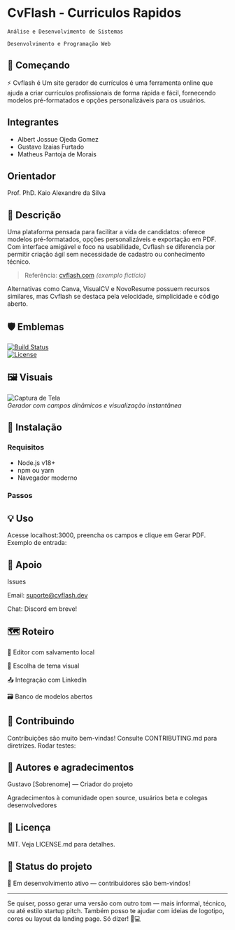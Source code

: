 # CvFlash - Curriculos Rapidos

`Análise e Desenvolvimento de Sistemas`

`Desenvolvimento e Programação Web`

## 🚀 Começando 

⚡️ Cvflash é Um site gerador de currículos é uma ferramenta online que ajuda a criar currículos profissionais de forma rápida e fácil, fornecendo modelos pré-formatados e opções personalizáveis para os usuários. 

## Integrantes

* Albert Jossue Ojeda Gomez
* Gustavo Izaias Furtado 
* Matheus Pantoja de Morais

## Orientador

Prof. PhD. Kaio Alexandre da Silva


## 📖 Descrição

Uma plataforma pensada para facilitar a vida de candidatos: oferece modelos pré-formatados, opções personalizáveis e exportação em PDF. Com interface amigável e foco na usabilidade, Cvflash se diferencia por permitir criação ágil sem necessidade de cadastro ou conhecimento técnico.

> Referência: [cvflash.com](https://cvflash.com) _(exemplo fictício)_

Alternativas como Canva, VisualCV e NovoResume possuem recursos similares, mas Cvflash se destaca pela velocidade, simplicidade e código aberto.

## 🛡️ Emblemas

[![Build Status](https://img.shields.io/badge/build-passing-brightgreen)](https://shields.io)  
[![License](https://img.shields.io/badge/license-MIT-blue.svg)](LICENSE.md)

## 🖼️ Visuais

![Captura de Tela](docs/screenshot.png)  
_Gerador com campos dinâmicos e visualização instantânea_

## 🧰 Instalação

### Requisitos

- Node.js v18+
- npm ou yarn
- Navegador moderno

### Passos



## 💡 Uso
Acesse localhost:3000, preencha os campos e clique em Gerar PDF. Exemplo de entrada:

## 💬 Apoio
Issues

Email: suporte@cvflash.dev

Chat: Discord em breve!

## 🗺️ Roteiro

🔧 Editor com salvamento local

🎨 Escolha de tema visual

📤 Integração com LinkedIn

🗃️ Banco de modelos abertos

## 🤝 Contribuindo
Contribuições são muito bem-vindas! Consulte CONTRIBUTING.md para diretrizes. Rodar testes:

## 👥 Autores e agradecimentos
Gustavo [Sobrenome] — Criador do projeto

Agradecimentos à comunidade open source, usuários beta e colegas desenvolvedores 

## 📃 Licença
MIT. Veja LICENSE.md para detalhes.

## 📌 Status do projeto
🚧 Em desenvolvimento ativo — contribuidores são bem-vindos!


---

Se quiser, posso gerar uma versão com outro tom — mais informal, técnico, ou até estilo startup pitch. Também posso te ajudar com ideias de logotipo, cores ou layout da landing page. Só dizer! 🎯💻
